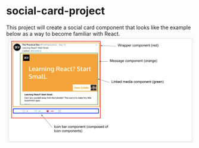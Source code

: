 # social-card-project
This project will create a social card component that looks like the example below as a way to become familiar with React.
![Social Card Example](card-example.jpg)
